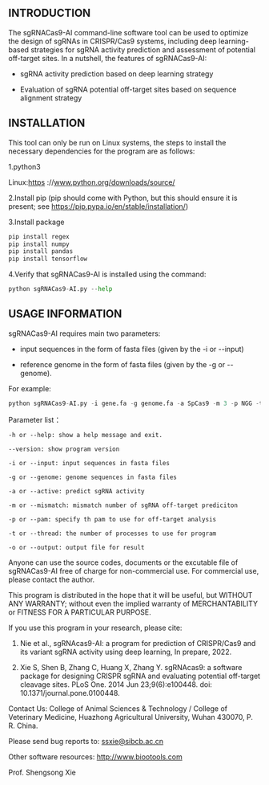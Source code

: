 ## INTRODUCTION

The sgRNACas9-AI command-line software tool can be used to optimize the design of sgRNAs in CRISPR/Cas9 systems, including deep learning-based strategies for sgRNA activity prediction and assessment of potential off-target sites. In a nutshell, the features of sgRNACas9-AI:

  - sgRNA activity prediction based on deep learning strategy

  - Evaluation of sgRNA potential off-target sites based on sequence alignment strategy

## INSTALLATION

This tool can only be run on Linux systems, the steps to install the necessary dependencies for the program are as follows:

1.python3

  Linux:[https](https://www.python.org/downloads/source/) ://www.python.org/downloads/source/

2.Install pip (pip should come with Python, but this should ensure it is present; see https://pip.pypa.io/en/stable/installation/)

3.Install package

```python
pip install regex
pip install numpy
pip install pandas
pip install tensorflow
```

4.Verify that sgRNACas9-AI is installed using the command:

```python
python sgRNACas9-AI.py --help
```

## USAGE INFORMATION

sgRNACas9-AI requires main two parameters:

  - input sequences in the form of fasta files (given by the -i or --input)

  - reference genome in the form of fasta files (given by the -g or --genome).

For example:

```python
python sgRNACas9-AI.py -i gene.fa -g genome.fa -a SpCas9 -m 3 -p NGG -t 8 -o result.txt
```

Parameter list：

```
-h or --help: show a help message and exit.

--version: show program version

-i or --input: input sequences in fasta files

-g or --genome: genome sequences in fasta files

-a or --active: predict sgRNA activity

-m or --mismatch: mismatch number of sgRNA off-target prediciton

-p or --pam: specify th pam to use for off-target analysis

-t or --thread: the number of processes to use for program

-o or --output: output file for result
```

Anyone can use the source codes, documents or the excutable file of sgRNACas9-AI free of charge 
for non-commercial use. For commercial use, please contact the author.

This program is distributed in the hope that it will be useful, but WITHOUT ANY WARRANTY; 
without even the implied warranty of MERCHANTABILITY or FITNESS FOR A PARTICULAR PURPOSE.

If you use this program in your research, please cite:

  1. Nie et al., sgRNAcas9-AI: a program for prediction of CRISPR/Cas9 and its variant sgRNA activity using deep learning, In prepare, 2022.

  2. Xie S, Shen B, Zhang C, Huang X, Zhang Y. sgRNAcas9: a software package for designing CRISPR sgRNA and evaluating potential off-target cleavage sites. PLoS One. 2014 Jun 23;9(6):e100448. doi: 10.1371/journal.pone.0100448.

Contact Us:
  College of Animal Sciences & Technology / College of Veterinary Medicine, Huazhong Agricultural University, Wuhan 430070, P. R. China.

  Please send bug reports to: ssxie@sibcb.ac.cn

  Other software resources: http://www.biootools.com

  Prof. Shengsong Xie

